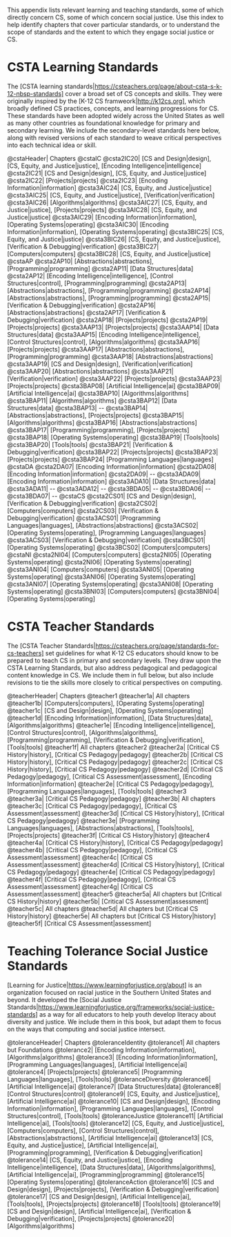 This appendix lists relevant learning and teaching standards, some of which directly concern CS, some of which concern social justice. Use this index to help identify chapters that cover particular standards, or to understand the scope of standards and the extent to which they engage social justice or CS.


# CSTA Learning Standards

The [CSTA learning standards|https://csteachers.org/page/about-csta-s-k-12-nbsp-standards] cover a broad set of CS concepts and skills. They were originally inspired by the [K-12 CS framweork|http://k12cs.org], which broadly defined CS practices, concepts, and learning progressions for CS. These standards have been adopted widely across the United States as well as many other countries as foundational knowledge for primary and secondary learning. We include the secondary-level standards here below, along with revised versions of each standard to weave critical perspectives into each technical idea or skill.

@cstaHeader| Chapters
@cstaIC
@csta2IC20| [CS and Design|design]\, [CS, Equity, and Justice|justice]\, [Encoding Intelligence|intelligence]
@csta2IC21| [CS and Design|design]\, [CS, Equity, and Justice|justice]
@csta2IC22| [Projects|projects]
@csta2IC23| [Encoding Information|information]
@csta3AIC24| [CS, Equity, and Justice|justice]
@csta3AIC25| [CS, Equity, and Justice|justice]\, [Verification|verification]
@csta3AIC26| [Algorithms|algorithms]
@csta3AIC27| [CS, Equity, and Justice|justice]\, [Projects|projects]
@csta3AIC28| [CS, Equity, and Justice|justice]
@csta3AIC29| [Encoding Information|information]\, [Operating Systems|operating]
@csta3AIC30| [Encoding Information|information]\, [Operating Systems|operating]
@csta3BIC25| [CS, Equity, and Justice|justice]
@csta3BIC26| [CS, Equity, and Justice|justice]\, [Verification & Debugging|verification]
@csta3BIC27| [Computers|computers]
@csta3BIC28| [CS, Equity, and Justice|justice]
@cstaAP
@csta2AP10| [Abstractions|abstractions]\, [Programming|programming]
@csta2AP11| [Data Structures|data]
@csta2AP12| [Encoding Intelligence|intelligence]\, [Control Structures|control]\, [Programming|programming]
@csta2AP13| [Abstractions|abstractions]\, [Programming|programming]
@csta2AP14| [Abstractions|abstractions]\, [Programming|programming]
@csta2AP15| [Verification & Debugging|verification]
@csta2AP16| [Abstractions|abstractions]
@csta2AP17| [Verification & Debugging|verification]
@csta2AP18| [Projects|projects]
@csta2AP19| [Projects|projects]
@csta3AAP13| [Projects|projects]
@csta3AAP14| [Data Structures|data]
@csta3AAP15| [Encoding Intelligence|intelligence]\, [Control Structures|control]\, [Algorithms|algorithms]
@csta3AAP16| [Projects|projects]
@csta3AAP17| [Abstractions|abstractions]\, [Programming|programming]
@csta3AAP18| [Abstractions|abstractions]
@csta3AAP19| [CS and Design|design]\, [Verification|verification]
@csta3AAP20| [Abstractions|abstractions]
@csta3AAP21| [Verification|verification]
@csta3AAP22| [Projects|projects]
@csta3AAP23| [Projects|projects]
@csta3BAP08| [Artificial Intelligence|ai]
@csta3BAP09| [Artificial Intelligence|ai]
@csta3BAP10| [Algorithms|algorithms]
@csta3BAP11| [Algorithms|algorithms]
@csta3BAP12| [Data Structures|data]
@csta3BAP13| --
@csta3BAP14| [Abstractions|abstractions]\, [Projects|projects]
@csta3BAP15| [Algorithms|algorithms]
@csta3BAP16| [Abstractions|abstractions]
@csta3BAP17| [Programming|programming]\, [Projects|projects]
@csta3BAP18| [Operating Systems|operating]
@csta3BAP19| [Tools|tools]
@csta3BAP20| [Tools|tools]
@csta3BAP21| [Verification & Debugging|verification]
@csta3BAP22| [Projects|projects]
@csta3BAP23| [Projects|projects]
@csta3BAP24| [Programming Languages|languages]
@cstaDA
@csta2DA07| [Encoding Information|information]
@csta2DA08| [Encoding Information|information]
@csta2DA09| --
@csta3ADA09| [Encoding Information|information]
@csta3ADA10| [Data Structures|data]
@csta3ADA11| --
@csta3ADA12| --
@csta3BDA05| --
@csta3BDA06| --
@csta3BDA07| --
@cstaCS
@csta2CS01| [CS and Design|design]\, [Verification & Debugging|verification]
@csta2CS02| [Computers|computers]
@csta2CS03| [Verification & Debugging|verification]
@csta3ACS01| [Programming Languages|languages]\, [Abstractions|abstractions]
@csta3ACS02| [Operating Systems|operating]\, [Programming Languages|languages]
@csta3ACS03| [Verification & Debugging|verification]
@csta3BCS01| [Operating Systems|operating]
@csta3BCS02| [Computers|computers]
@cstaNI
@csta2NI04| [Computers|computers]
@csta2NI05| [Operating Systems|operating]
@csta2NI06| [Operating Systems|operating]
@csta3ANI04| [Computers|computers]
@csta3ANI05| [Operating Systems|operating]
@csta3ANI06| [Operating Systems|operating]
@csta3ANI07| [Operating Systems|operating]
@csta3ANI08| [Operating Systems|operating]
@csta3BNI03| [Computers|computers]
@csta3BNI04| [Operating Systems|operating]

# CSTA Teacher Standards

The [CSTA Teacher Standards|https://csteachers.org/page/standards-for-cs-teachers] set guidelines for what K-12 CS educators should know to be prepared to teach CS in primary and secondary levels. They draw upon the CSTA Learning Standards, but also address pedagogical and pedagogical content knowledge in CS. We include them in full below, but also include revisions to tie the skills more closely to critical perspectives on computing.

@teacherHeader| Chapters
@teacher1
@teacher1a| All chapters
@teacher1b| [Computers|computers]\, [Operating Systems|operating]
@teacher1c| [CS and Design|design]\, [Operating Systems|operating]
@teacher1d| [Encoding Information|information]\, [Data Structures|data]\, [Algorithms|algorithms]
@teacher1e| [Encoding Intelligence|intelligence]\, [Control Structures|control]\, [Algorithms|algorithms]\, [Programming|programming]\, [Verification & Debugging|verification]\, [Tools|tools]
@teacher1f| All chapters
@teacher2
@teacher2a| [Critical CS History|history]\, [Critical CS Pedagogy|pedagogy]
@teacher2b| [Critical CS History|history]\, [Critical CS Pedagogy|pedagogy]
@teacher2c| [Critical CS History|history]\, [Critical CS Pedagogy|pedagogy]
@teacher2d| [Critical CS Pedagogy|pedagogy]\, [Critical CS Assessment|assessment]\, [Encoding Information|information]
@teacher2e| [Critical CS Pedagogy|pedagogy]\, [Programming Languages|languages]\, [Tools|tools]
@teacher3
@teacher3a| [Critical CS Pedagogy|pedagogy]
@teacher3b| All chapters
@teacher3c| [Critical CS Pedagogy|pedagogy]\, [Critical CS Assessment|assessment]
@teacher3d| [Critical CS History|history]\, [Critical CS Pedagogy|pedagogy]
@teacher3e| [Programming Languages|languages]\, [Abstractions|abstractions]\, [Tools|tools]\, [Projects|projects]
@teacher3f| [Critical CS History|history]
@teacher4
@teacher4a| [Critical CS History|history]\, [Critical CS Pedagogy|pedagogy]
@teacher4b| [Critical CS Pedagogy|pedagogy]\, [Critical CS Assessment|assessment]
@teacher4c| [Critical CS Assessment|assessment]
@teacher4d| [Critical CS History|history]\, [Critical CS Pedagogy|pedagogy]
@teacher4e| [Critical CS Pedagogy|pedagogy]
@teacher4f| [Critical CS Pedagogy|pedagogy]\, [Critical CS Assessment|assessment]
@teacher4g| [Critical CS Assessment|assessment]
@teacher5
@teacher5a| All chapters but [Critical CS History|history]
@teacher5b| [Critical CS Assessment|assessment]
@teacher5c| All chapters
@teacher5d| All chapters but [Critical CS History|history]
@teacher5e| All chapters but [Critical CS History|history]
@teacher5f| [Critical CS Assessment|assessment]

# Teaching Tolerance Social Justice Standards

[Learning for Justice|https://www.learningforjustice.org/about] is an organization focused on racial justice in the Southern United States and beyond. It developed the [Social Justice Standards|https://www.learningforjustice.org/frameworks/social-justice-standards] as a way for all educators to help youth develop literacy about diversity and justice. We include them in this book, but adapt them to focus on the ways that computing and social justice intersect.

@toleranceHeader| Chapters
@toleranceIdentity
@tolerance1| All chapters but Foundations
@tolerance2| [Encoding Information|information]\, [Algorithms|algorithms]
@tolerance3| [Encoding Information|information]\, [Programming Languages|languages]\, [Artificial Intelligence|ai]
@tolerance4| [Projects|projects]
@tolerance5| [Programming Languages|languages]\, [Tools|tools]
@toleranceDiversity
@tolerance6| [Artificial Intelligence|ai]
@tolerance7| [Data Structures|data]
@tolerance8| [Control Structures|control]
@tolerance9| [CS, Equity, and Justice|justice]\, [Artificial Intelligence|ai]
@tolerance10| [CS and Design|design]\, [Encoding Information|information]\, [Programming Languages|languages]\, [Control Structures|control]\, [Tools|tools]
@toleranceJustice
@tolerance11| [Artificial Intelligence|ai]\, [Tools|tools]
@tolerance12| [CS, Equity, and Justice|justice]\, [Computers|computers]\, [Control Structures|control]\, [Abstractions|abstractions]\, [Artificial Intelligence|ai]
@tolerance13| [CS, Equity, and Justice|justice]\, [Artificial Intelligence|ai]\, [Programming|programming]\, [Verification & Debugging|verification]
@tolerance14| [CS, Equity, and Justice|justice]\, [Encoding Intelligence|intelligence]\, [Data Structures|data]\, [Algorithms|algorithms]\, [Artificial Intelligence|ai]\, [Programming|programming]
@tolerance15| [Operating Systems|operating]
@toleranceAction
@tolerance16| [CS and Design|design]\, [Projects|projects]\, [Verification & Debugging|verification]
@tolerance17| [CS and Design|design]\, [Artificial Intelligence|ai]\, [Tools|tools]\, [Projects|projects]
@tolerance18| [Tools|tools]
@tolerance19| [CS and Design|design]\, [Artificial Intelligence|ai]\, [Verification & Debugging|verification]\, [Projects|projects]
@tolerance20| [Algorithms|algorithms]

